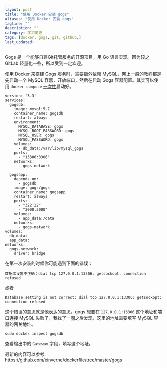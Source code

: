 ```yaml
---
layout: post
title: "使用 Docker 安装 gogs"
aliases: "使用 Docker 安装 gogs"
tagline: ""
description: ""
category: 学习笔记
tags: [docker, gogs, git, github,]
last_updated: 
---
```


Gogs 是一个能够自建Git托管服务的开源项目，用 Go 语言实现。因为较之 GitLab 轻量化一些，所以受到一定欢迎。

使用 Docker 来搭建 Gogs 服务时，需要额外依赖 MySQL，网上一般的教程都是先启动一个 MySQL 容器，开放端口，然后在启动 Gogs 容器配置。其实可以使用 `docker-compose` [一次性](https://github.com/einverne/dockerfile/tree/master/gogs)启动好。

    version: '3.3'
    services: 
      gogsdb:
        image: mysql:5.7
        container_name: gogsdb
        restart: always
        environment:
          MYSQL_DATABASE: gogs
          MYSQL_ROOT_PASSWORD: gogs
          MYSQL_USER: gogs
          MYSQL_PASSWORD: gogs
        volumes:
          - db_data:/var/lib/mysql_gogs
        ports:
          - "13306:3306"
        networks:
          - gogs-network

      gogsapp:
        depends_on:
          - gogsdb
        image: gogs/gogs
        container_name: gogsapp
        restart: always
        ports:
          - "322:22"
          - "3000:3000"
        volumes:
          - app_data:/data
        networks:
          - gogs-network
    volumes:
      db_data:
      app_data:
    networks:
      gogs-network:
        driver: bridge

在第一次安装的时候你可能遇到下面的错误：

    数据库设置不正确：dial tcp 127.0.0.1:13306: getsockopt: connection refused

或者

    Database setting is not correct: dial tcp 127.0.0.1:13306: getsockopt: connection refused

这个错误的意思就是他表达的意思，gogs 想要在 `127.0.0.1:13306` 这个地址和端口连接 MySQL 失败了，我找了一圈之后发现，这里的地址需要填写 MySQL 容器的网关地址。

    sudo docker inspect gogsdb

查看输出中的 `Gateway` 字段，填写这个地址。

最新的内容可以参考: <https://github.com/einverne/dockerfile/tree/master/gogs>
